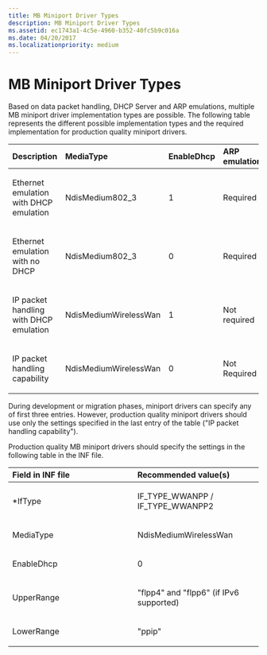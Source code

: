 ```yaml
---
title: MB Miniport Driver Types
description: MB Miniport Driver Types
ms.assetid: ec1743a1-4c5e-4960-b352-40fc5b9c016a
ms.date: 04/20/2017
ms.localizationpriority: medium
---
```


# MB Miniport Driver Types


Based on data packet handling, DHCP Server and ARP emulations, multiple MB miniport driver implementation types are possible. The following table represents the different possible implementation types and the required implementation for production quality miniport drivers.

<table>
<colgroup>
<col width="25%" />
<col width="25%" />
<col width="25%" />
<col width="25%" />
</colgroup>
<thead>
<tr class="header">
<th align="left">Description</th>
<th align="left">MediaType</th>
<th align="left">EnableDhcp</th>
<th align="left">ARP emulation</th>
</tr>
</thead>
<tbody>
<tr class="odd">
<td align="left"><p>Ethernet emulation with DHCP emulation</p></td>
<td align="left"><p>NdisMedium802_3</p></td>
<td align="left"><p>1</p></td>
<td align="left"><p>Required</p></td>
</tr>
<tr class="even">
<td align="left"><p>Ethernet emulation with no DHCP</p></td>
<td align="left"><p>NdisMedium802_3</p></td>
<td align="left"><p>0</p></td>
<td align="left"><p>Required</p></td>
</tr>
<tr class="odd">
<td align="left"><p>IP packet handling with DHCP emulation</p></td>
<td align="left"><p>NdisMediumWirelessWan</p></td>
<td align="left"><p>1</p></td>
<td align="left"><p>Not required</p></td>
</tr>
<tr class="even">
<td align="left"><p>IP packet handling capability</p></td>
<td align="left"><p>NdisMediumWirelessWan</p></td>
<td align="left"><p>0</p></td>
<td align="left"><p>Not Required</p></td>
</tr>
</tbody>
</table>

 

During development or migration phases, miniport drivers can specify any of first three entries. However, production quality miniport drivers should use only the settings specified in the last entry of the table ("IP packet handling capability").

Production quality MB miniport drivers should specify the settings in the following table in the INF file.

<table>
<colgroup>
<col width="50%" />
<col width="50%" />
</colgroup>
<thead>
<tr class="header">
<th align="left">Field in INF file</th>
<th align="left">Recommended value(s)</th>
</tr>
</thead>
<tbody>
<tr class="odd">
<td align="left"><p>*IfType</p></td>
<td align="left"><p>IF_TYPE_WWANPP / IF_TYPE_WWANPP2</p></td>
</tr>
<tr class="even">
<td align="left"><p>MediaType</p></td>
<td align="left"><p>NdisMediumWirelessWan</p></td>
</tr>
<tr class="odd">
<td align="left"><p>EnableDhcp</p></td>
<td align="left"><p>0</p></td>
</tr>
<tr class="even">
<td align="left"><p>UpperRange</p></td>
<td align="left"><p>"flpp4" and "flpp6" (if IPv6 supported)</p></td>
</tr>
<tr class="odd">
<td align="left"><p>LowerRange</p></td>
<td align="left"><p>"ppip"</p></td>
</tr>
</tbody>
</table>

 

 

 





